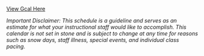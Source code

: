[View Gcal Here](https://calendar.google.com/calendar/embed?src=1uhvhbc8mi2eu8bj3ukkstjlco%40group.calendar.google.com&ctz=America%2FLos_Angeles)

*Important Disclaimer: This schedule is a guideline and serves as an estimate for what your instructional staff would like to accomplish. This calendar is not set in stone and is subject to change at any time for reasons such as snow days, staff illness, special events, and individual class pacing.*
